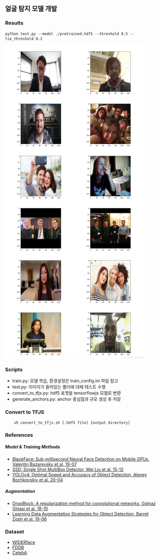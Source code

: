 ## 얼굴 탐지 모델 개발

### Results

```
python test.py --model ./pretrained.hdf5 --threshold 0.5 --tie_threshold 0.2
```

![Image](/detect_model/result.jpg)

### Scripts

- train.py: 모델 학습, 환경설정은 train_config.ini 파일 참고
- test.py: 이미지가 들어있는 폴더에 대해 테스트 수행
- convert_to_tfjs.py: hdf5 포멧을 tensorflowjs 모델로 변환
- generate_anchors.py: anchor 중심점과 규모 생성 후 저장

### Convert to TFJS

```
    sh convert_to_tfjs.sh [.hdf5 file] [output directory]
```

### References

##### Model & Training Methods

- [BlazeFace: Sub-millisecond Neural Face Detection on Mobile GPUs, Valentin Bazarevsky et al. 19-07](https://arxiv.org/pdf/1907.05047.pdf)
- [SSD: Single Shot MultiBox Detector, Wei Liu et al. 15-12](https://arxiv.org/pdf/1512.02325.pdf)
- [YOLOv4: Optimal Speed and Accuracy of Object Detection, Alexey Bochkovskiy et al. 20-04](https://arxiv.org/pdf/2004.10934.pdf)

##### Augmentation

- [DropBlock: A regularization method for convolutional networks, Golnaz Ghiasi et al. 18-10](https://papers.nips.cc/paper/8271-dropblock-a-regularization-method-for-convolutional-networks.pdf)
- [Learning Data Augmentation Strategies for Object Detection, Barret Zoph et al. 19-06](https://arxiv.org/pdf/1906.11172.pdf)

### Dataset

- [WIDERface](http://shuoyang1213.me/WIDERFACE/)
- [FDDB](http://vis-www.cs.umass.edu/fddb/)
- [CelebA](http://mmlab.ie.cuhk.edu.hk/projects/CelebA.html)
